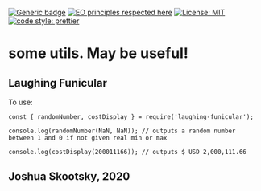 [![Generic badge](https://img.shields.io/badge/npm-v1.0.3-blue.svg)](https://shields.io/) [![EO principles respected here](http://www.elegantobjects.org/badge.svg)](http://www.elegantobjects.org) [![License: MIT](https://img.shields.io/badge/License-MIT-blue.svg)](https://opensource.org/licenses/MIT) [![code style: prettier](https://img.shields.io/badge/code_style-prettier-ff69b4.svg?style=flat-square)](https://github.com/prettier/prettier)

# some utils. May be useful!

## Laughing Funicular

To use:

```
const { randomNumber, costDisplay } = require('laughing-funicular');

console.log(randomNumber(NaN, NaN)); // outputs a random number between 1 and 0 if not given real min or max

console.log(costDisplay(200011166)); // outputs $ USD 2,000,111.66

```

## Joshua Skootsky, 2020
